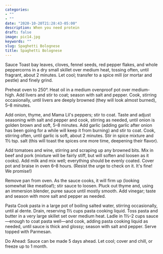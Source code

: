 ```yaml
---
categories:
- ""
- ""
date: "2020-10-20T21:28:43-05:00"
description: When you need protein
draft: false
image: pic14.jpg
keywords: ""
slug: Spaghetti Bolognese
title: Spaghetti Bolognese
---
```


Sauce
Toast bay leaves, cloves, fennel seeds, red pepper flakes, and whole peppercorns in a dry small skillet over medium heat, tossing often, until fragrant, about 2 minutes. Let cool; transfer to a spice mill (or mortar and pestle) and finely grind.

Preheat oven to 250°. Heat oil in a medium ovenproof pot over medium-high. Add livers and stir to coat; season with salt and pepper. Cook, stirring occasionally, until livers are deeply browned (they will look almost burned), 5–8 minutes.

Add onion, thyme, and Mama Lil's peppers; stir to coat. Taste and adjust seasoning with salt and pepper and cook, stirring as needed, until onion is golden brown and soft, 5–8 minutes. Add garlic (adding garlic after onion has been going for a while will keep it from burning) and stir to coat. Cook, stirring often, until garlic is soft, about 2 minutes. Stir in spice mixture and 1½ tsp. salt (this will toast the spices one more time, deepening their flavor).

Add tomatoes and wine, stirring and scraping up any browned bits. Mix in beef and pork (mixture will be fairly stiff, but will soften and loosen as it cooks). Add milk and mix well; everything should be evenly coated. Cover pot and braise in oven 6–8 hours. (Resist the urge to check on it. It's fine! We promise!)

Remove pan from oven. As the sauce cooks, it will firm up (looking somewhat like meatloaf); stir sauce to loosen. Pluck out thyme and, using an immersion blender, puree sauce until mostly smooth. Add vinegar; taste and season with more salt and pepper as needed.

Pasta
Cook pasta in a large pot of boiling salted water, stirring occasionally, until al dente. Drain, reserving 1½ cups pasta cooking liquid. Toss pasta and butter in a very large skillet set over medium heat. Ladle in 1½–2 cups sauce—enough to coat pasta well—and cook, adding pasta cooking liquid as needed, until sauce is thick and glossy; season with salt and pepper. Serve topped with Parmesan.

Do Ahead: Sauce can be made 5 days ahead. Let cool; cover and chill, or freeze up to 1 month.